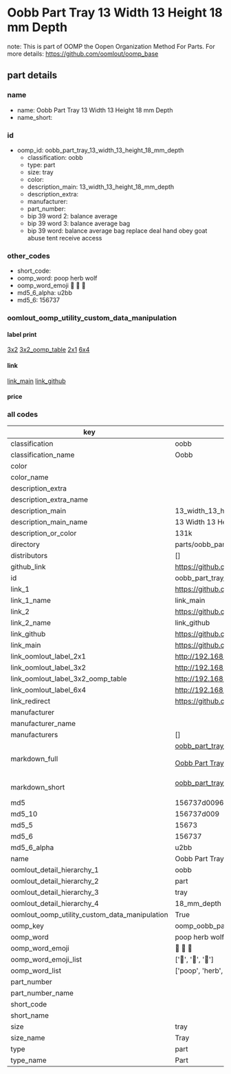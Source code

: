 # Oobb Part Tray 13 Width 13 Height 18 mm Depth  

note: This is part of OOMP the Oopen Organization Method For Parts. For more details: https://github.com/oomlout/oomp_base

##  part details
  







### name
* name: Oobb Part Tray 13 Width 13 Height 18 mm Depth
* name_short: 
### id
* oomp_id: oobb_part_tray_13_width_13_height_18_mm_depth
  * classification: oobb
  * type: part
  * size: tray
  * color: 
  * description_main: 13_width_13_height_18_mm_depth
  * description_extra: 
  * manufacturer: 
  * part_number: 
  * bip 39 word 2: balance average
  * bip 39 word 3: balance average bag
  * bip 39 word: balance average bag replace deal hand obey goat abuse tent receive access

### other_codes
* short_code: 
* oomp_word: poop herb wolf
* oomp_word_emoji :poop: :herb: :wolf:
* md5_6_alpha: u2bb
* md5_6: 156737






### oomlout_oomp_utility_custom_data_manipulation
#### label print
[3x2](http://192.168.1.245:1112/?label=oomp%20u2bb)
[3x2_oomp_table](http://192.168.1.108:1112/?label=oomp%20u2bb)
[2x1](http://192.168.1.242:1112/?label=oomp%20u2bb)
[6x4](http://192.168.1.55:1112/?label=oomp%20u2bb)    

#### link

[link_main](https://github.com/oomlout/oomlout_oomp_version_1_messy/tree/main/parts/oobb_part_tray_13_width_13_height_18_mm_depth) [link_github](https://github.com/oomlout/oomlout_oomp_version_1_messy/tree/main/parts/oobb_part_tray_13_width_13_height_18_mm_depth)                             

#### price







### all codes 
| key | value |  
| --- | --- |  
| classification | oobb |  
| classification_name | Oobb |  
| color |  |  
| color_name |  |  
| description_extra |  |  
| description_extra_name |  |  
| description_main | 13_width_13_height_18_mm_depth |  
| description_main_name | 13 Width 13 Height 18 mm Depth |  
| description_or_color | 131k |  
| directory | parts/oobb_part_tray_13_width_13_height_18_mm_depth |  
| distributors | [] |  
| github_link | https://github.com/oomlout/oomlout_oomp_part_src/tree/main/parts/oobb_part_tray_13_width_13_height_18_mm_depth |  
| id | oobb_part_tray_13_width_13_height_18_mm_depth |  
| link_1 | https://github.com/oomlout/oomlout_oomp_version_1_messy/tree/main/parts/oobb_part_tray_13_width_13_height_18_mm_depth |  
| link_1_name | link_main |  
| link_2 | https://github.com/oomlout/oomlout_oomp_version_1_messy/tree/main/parts/oobb_part_tray_13_width_13_height_18_mm_depth |  
| link_2_name | link_github |  
| link_github | https://github.com/oomlout/oomlout_oomp_version_1_messy/tree/main/parts/oobb_part_tray_13_width_13_height_18_mm_depth |  
| link_main | https://github.com/oomlout/oomlout_oomp_version_1_messy/tree/main/parts/oobb_part_tray_13_width_13_height_18_mm_depth |  
| link_oomlout_label_2x1 | http://192.168.1.242:1112/?label=oomp%20u2bb |  
| link_oomlout_label_3x2 | http://192.168.1.245:1112/?label=oomp%20u2bb |  
| link_oomlout_label_3x2_oomp_table | http://192.168.1.108:1112/?label=oomp%20u2bb |  
| link_oomlout_label_6x4 | http://192.168.1.55:1112/?label=oomp%20u2bb |  
| link_redirect | https://github.com/oomlout/oomlout_oomp_version_1_messy/tree/main/parts/oobb_part_tray_13_width_13_height_18_mm_depth |  
| manufacturer |  |  
| manufacturer_name |  |  
| manufacturers | [] |  
| markdown_full | [oobb_part_tray_13_width_13_height_18_mm_depth](none)<br>[](none)<br>[Oobb Part Tray 13 Width 13 Height 18 Mm Depth](none)<br><br> |  
| markdown_short | [oobb_part_tray_13_width_13_height_18_mm_depth](none)<br><br> |  
| md5 | 156737d0096412fda31c1b6c2303f08d |  
| md5_10 | 156737d009 |  
| md5_5 | 15673 |  
| md5_6 | 156737 |  
| md5_6_alpha | u2bb |  
| name | Oobb Part Tray 13 Width 13 Height 18 mm Depth |  
| oomlout_detail_hierarchy_1 | oobb |  
| oomlout_detail_hierarchy_2 | part |  
| oomlout_detail_hierarchy_3 | tray |  
| oomlout_detail_hierarchy_4 | 18_mm_depth |  
| oomlout_oomp_utility_custom_data_manipulation | True |  
| oomp_key | oomp_oobb_part_tray_13_width_13_height_18_mm_depth |  
| oomp_word | poop herb wolf |  
| oomp_word_emoji | :poop: :herb: :wolf: |  
| oomp_word_emoji_list | [':poop:', ':herb:', ':wolf:'] |  
| oomp_word_list | ['poop', 'herb', 'wolf'] |  
| part_number |  |  
| part_number_name |  |  
| short_code |  |  
| short_name |  |  
| size | tray |  
| size_name | Tray |  
| type | part |  
| type_name | Part |  
